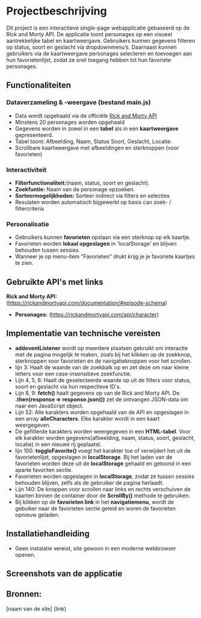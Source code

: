 # Projectbeschrijving

Dit project is een interactieve single-page webapplicatie gebaseerd op de Rick and Morty API. De applicatie toont personages op een visueel aantrekkelijke tabel en kaartweergave. Gebruikers kunnen gegevens filteren op status, soort en geslacht via dropdownmenu’s. 
Daarnaast kunnen gebruikers via de kaartweergave personages selecteren en toevoegen aan hun favorietenlijst, zodat ze snel toegang hebben tot hun favoriete personages.


## Functionaliteiten

### Dataverzameling & -weergave (bestand main.js)
- Data wordt opgehaald via de officiële [Rick and Morty API](https://rickandmortyapi.com/api/character)
- Minstens 20 personages worden opgehaald
- Gegevens worden in zowel in een **tabel** als in een **kaartweergave** gepresenteerd.
- Tabel toont: Afbeelding, Naam, Status Soort, Geslacht, Locatie.
- Scrollbare kaartweergave met afbeeldingen en sterknoppen (voor favorieten)

### Interactiviteit
- **Filterfunctionaliteit:**(naam, status, soort en geslacht).
- **Zoekfuntie:** Naam van de personage opzoeken.
- **Sorteermogelijkheden:** Sorteer indirect via filters en selecties
- Resulaten worden automatisch bijgewerkt op basis can zoek- / filtercriteria

### Personalisatie
- Gebruikers kunnen **favorieten** opslaan via een sterknop op elk kaartje.
- Favorieten worden **lokaal opgeslagen** in 'localStorage' en blijven behouden tussen sessies.
- Wanneer je op menu-item "Favorieten" drukt krijg je je favoriete kaartjes te zien.


## Gebruikte API's met links 
**Rick and Morty API:**(https://rickandmortyapi.com/documentation/#episode-schema) 
- **Personages:** (https://rickandmortyapi.com/api/character)


## Implementatie van technische vereisten 

- **addeventListener** wordt op meerdere plaatsen gebruikt om interactie met de pagina mogelijk te maken, zoals bij het klikken op de zoekknop, sterknoppen voor favorieten en de navigatieknoppen voor het scrollen.
- lijn 3: Haalt de waarde van de zoekbalk op en zet deze om naar kleine letters voor een case-insensitieve zoekfunctie. 
- Lijn 4, 5, 6: Haalt de geselecteerde waarde op uit de filters voor status, soort en geslacht via hun respectieve ID's.
- Lijn 8, 9: **fetch()** haalt gegevens op van de Rick and Morty API. De **.then(response => response.json())** zet de ontvangen JSON-data om naar een JavaScript object.
- Lijn 52: Alle karakters worden opgehaald van de API en opgeslagen in een array **alleCharacters**. Elke karakter wordt in een kaart weergegeven.
- De gefilterde karakters worden weergegeven in een **HTML-tabel**. Voor elk karakter worden gegevens(afbeelding, naam, status, soort, geslacht, locatie) in een nieuwe rij geplaatst.
- lijn 100: **toggleFavorite()** voegt het karakter toe of verwijdert het uit de favorietenlijst, opgeslagen in **localStorage**. Bij het laden van de favorieten worden deze uit de **localStorage** gehaald en getoond in een aparte favoriten sectie.
- Favorieten worden opgeslagen in **localStorage**, zodat ze tussen sessies behouden blijven, zelfs als de gebruiker de pagina herlaadt.
- Lijn 140: De knoppen voor scrollen naar links en rechts verschuiven de kaarten binnen de container door de **ScrollBy()** methode te gebruiken.
- Bij klikken op de **favorieten link** in het **navigatiemenu**, wordt de gebuiker naar de favorieten sectie geleid en woren de favorieten opnieuw geladen.

## Installatiehandleiding 

- Geen instalatie vereist, site gewoon in een moderne webbrowser openen.

## Screenshots van de applicatie 

## Bronnen: 
[naam van de site] (link)



